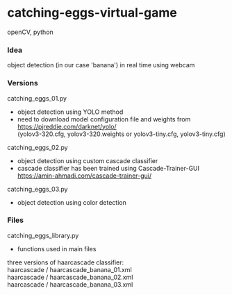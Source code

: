 # catching-eggs-virtual-game
openCV, python 

### Idea
object detection (in our case 'banana') in real time using webcam 

### Versions
catching_eggs_01.py 
  - object detection using YOLO method 
  - need to download model configuration file and weights from https://pjreddie.com/darknet/yolo/ \
    (yolov3-320.cfg, yolov3-320.weights or yolov3-tiny.cfg, yolov3-tiny.cfg)
  
catching_eggs_02.py 
 - object detection using custom cascade classifier
 - cascade classifier has been trained using Cascade-Trainer-GUI https://amin-ahmadi.com/cascade-trainer-gui/
 
 catching_eggs_03.py
  - object detection using color detection
 
### Files
catching_eggs_library.py 
  - functions used in main files

three versions of haarcascade classifier: \
haarcascade / haarcascade_banana_01.xml \
haarcascade / haarcascade_banana_02.xml \
haarcascade / haarcascade_banana_03.xml 
